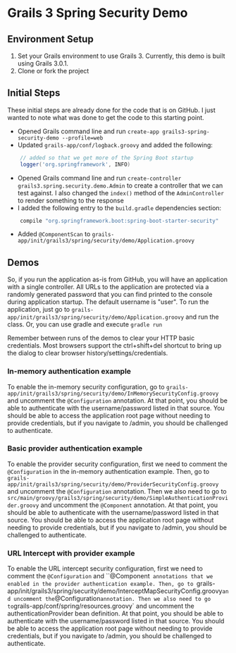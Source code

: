# Grails 3 Spring Security Demo

## Environment Setup

1. Set your Grails environment to use Grails 3. Currently, this demo is built using Grails 3.0.1.
2. Clone or fork the project

## Initial Steps

These initial steps are already done for the code that is on GitHub. I just wanted to note what was done to get the
code to this starting point.

* Opened Grails command line and run `create-app grails3-spring-security-demo --profile=web`
* Updated `grails-app/conf/logback.groovy` and added the following:

```groovy
    // added so that we get more of the Spring Boot startup
    logger('org.springframework', INFO)
```

* Opened Grails command line and run `create-controller grails3.spring.security.demo.Admin` to create a controller
   that we can test against. I also changed the `index()` method of the `AdminController` to render something to the 
   response
* I added the following entry to the `build.gradle` dependencies section:

```groovy
    compile "org.springframework.boot:spring-boot-starter-security"
```

* Added `@ComponentScan` to `grails-app/init/grails3/spring/security/demo/Application.groovy`


## Demos

So, if you run the application as-is from GitHub, you will have an application with a single controller. All URLs to 
the application are protected via a randomly generated password that you can find printed to the console during 
application startup. The default username is "user". To run the application, just go to 
`grails-app/init/grails3/spring/security/demo/Application.groovy` and run the class. Or, you can use gradle and 
execute `gradle run`

Remember between runs of the demos to clear your HTTP basic credentials. Most browsers support the ctrl+shift+del
shortcut to bring up the dialog to clear browser history/settings/credentials.

### In-memory authentication example

To enable the in-memory security configuration, go to 
`grails-app/init/grails3/spring/security/demo/InMemorySecurityConfig.groovy` and uncomment the `@Configuration`
annotation. At that point, you should be able to authenticate with the username/password listed in that source. You
should be able to access the application root page without needing to provide credentials, but if you navigate to
/admin, you should be challenged to authenticate.
 
### Basic provider authentication example

To enable the provider security configuration, first we need to comment the `@Configuration` in the in-memory 
authentication example. Then, go to 
`grails-app/init/grails3/spring/security/demo/ProviderSecurityConfig.groovy` and uncomment the `@Configuration`
annotation. Then we also need to go to
`src/main/groovy/grails3/spring/security/demo/SimpleAuthenticationProvider.groovy` and uncomment the `@Component`
annotation.
At that point, you should be able to authenticate with the username/password listed in that source. You
should be able to access the application root page without needing to provide credentials, but if you navigate to
/admin, you should be challenged to authenticate.

### URL Intercept with provider example

To enable the URL intercept security configuration, first we need to comment the `@Configuration` and ``@Component` 
annotations that we enabled in the provider authentication example. Then, go to 
`grails-app/init/grails3/spring/security/demo/InterceptMapSecurityConfig.groovy` and uncomment the `@Configuration`
annotation. Then we also need to go to
`grails-app/conf/spring/resources.groovy` and uncomment the authenticationProvider bean definition.
At that point, you should be able to authenticate with the username/password listed in that source. You
should be able to access the application root page without needing to provide credentials, but if you navigate to
/admin, you should be challenged to authenticate.